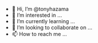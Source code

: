 - 👋 Hi, I’m @tonyhazama
- 👀 I’m interested in ...
- 🌱 I’m currently learning ...
- 💞️ I’m looking to collaborate on ...
- 📫 How to reach me ...

<!---
tonyhazama/tonyhazama is a ✨ special ✨ repository because its `README.md` (this file) appears on your GitHub profile.
You can click the Preview link to take a look at your changes.
--->
